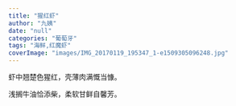 ```yaml
---
title: "猩红虾"
author: "九姨"
date: "null"
categories: "葡萄牙"
tags: "海鲜,红魔虾"
coverImage: "images/IMG_20170119_195347_1-e1509305096248.jpg"
---
```


虾中翘楚色猩红，壳薄肉满慨当慷。

浅搁牛油恰添柴，柔软甘鲜自馨芳。
